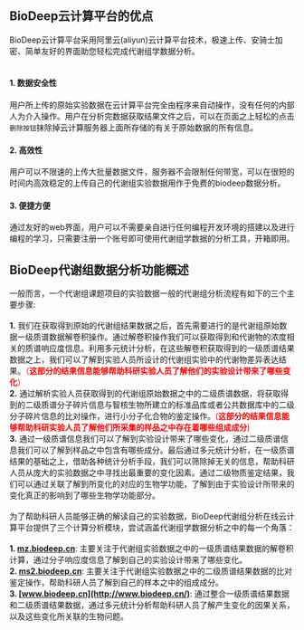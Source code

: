 <!-- 平台功能概述 -->

## **BioDeep云计算平台的优点**

BioDeep云计算平台采用阿里云(aliyun)云计算平台技术，极速上传、安骑士加密、简单友好的界面助您轻松完成代谢组学数据分析。
<br />
<br />
#### **1. 数据安全性**

用户所上传的原始实验数据在云计算平台完全由程序来自动操作，没有任何的内部人为介入操作。用户在分析完数据获取结果文件之后，可以在页面之上轻松的点击``删除按钮``抹除掉云计算服务器上面所存储的有关于原始数据的所有信息。

#### **2. 高效性**

用户可以不限速的上传大批量数据文件，服务器不会限制任何带宽，可以在很短的时间内高效稳定的上传自己的代谢组实验数据用作于免费的biodeep数据分析。

#### **3. 便捷方便**

通过友好的web界面，用户可以不需要亲自进行任何编程开发环境的搭建以及进行编程的学习，只需要注册一个账号即可使用代谢组学数据的分析工具，开箱即用。

## **BioDeep代谢组数据分析功能概述**

一般而言，一个代谢组课题项目的实验数据一般的代谢组分析流程有如下的三个主要步骤:
<br/>
<br/>
**1.** 我们在获取得到原始的代谢组结果数据之后，首先需要进行的是代谢组原始数据一级质谱数据解卷积操作。通过解卷积操作我们可以获取得到和代谢物的浓度相关的质谱响应度信息。利用多元统计分析，在这些解卷积获取得到的一级质谱结果数据之上，我们可以了解到实验人员所设计的代谢组实验中的代谢物差异表达结果。<span style="color:red">（**这部分的结果信息能够帮助科研实验人员了解他们的实验设计带来了哪些变化**）</span>
<br/>
**2.** 通过解析实验人员获取得到的代谢组原始数据之中的二级质谱数据，将获取得到的二级质谱分子碎片信息与智核生物所建立的标准品库或者公共数据库中的二级分子碎片信息的比对操作，进行小分子化合物的鉴定操作。<span style="color:red">(**这部分的结果信息能够帮助科研实验人员了解他们所采集的样品之中存在着哪些组成成分**)</span>
<br/>
**3.** 通过一级质谱信息我们可以了解到实验设计带来了哪些变化，通过二级质谱信息我们可以了解到样品之中包含有哪些成分。最后通过多元统计分析，在一级质谱结果的基础之上，借助各种统计分析手段，我们可以筛除掉无关的信息，帮助科研人员从庞大的实验数据之中寻找出最重要的变化因素。通过二级物质鉴定结果，我们可以通过关联了解到所变化的对应的生物学功能，了解到由于实验设计所带来的变化真正的影响到了哪些生物学功能部分。
<br/>
<br/>
为了帮助科研人员能够正确的解读自己的实验数据，BioDeep代谢组分析在线云计算平台提供了三个计算分析模块，尝试涵盖代谢组学数据分析之中的每一个角落：
<br/>
<br/>
**1. [mz.biodeep.cn](http://mz.biodeep.cn/)**:  主要关注于代谢组实验数据之中的一级质谱结果数据的解卷积计算，通过分子响应度信息了解到自己的实验设计带来了哪些变化。
<br/>
**2. [ms2.biodeep.cn](http://msms.biodeep.cn/)**: 主要关注于代谢组实验数据之中的二级质谱结果数据的比对鉴定操作，帮助科研人员了解到自己的样本之中的组成成分。
<br/>
**3. [www.biodeep.cn](http://www.biodeep.cn/)**: 通过整合一级质谱结果数据和二级质谱结果数据，通过多元统计分析帮助科研人员了解产生变化的因果关系，以及这些变化所关联的生物问题。